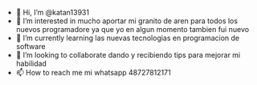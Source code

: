 - 👋 Hi, I’m @katan13931
- 👀 I’m interested in  mucho  aportar mi granito de aren  para todos los nuevos programadore ya que yo en algun momento tambien fui nuevo
- 🌱 I’m currently learning  las nuevas tecnologias en programacion  de software
- 💞️ I’m looking to collaborate  dando y recibiendo tips para mejorar mi habilidad 
- 📫 How to reach me  mi whatsapp  48727812171

<!---
katan13931/katan13931 is a ✨ special ✨ repository because its `README.md` (this file) appears on your GitHub profile.
You can click the Preview link to take a look at your changes.
--->
